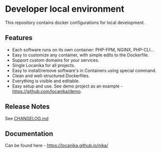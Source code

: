 # Developer local environment

This repository contains docker configurations for local development.

## Features

- Each software runs on its own container: PHP-FPM, NGINX, PHP-CLI...
- Easy to customize any container, with simple edits to the Dockerfile.
- Support custom domains for your services.
- Single Locanika for all projects.
- Easy to install/remove software's in Containers using special command.
- Clean and well-structured Dockerfiles.
- Everything is visible and editable.
- Easy setup and use. See demo project as an example - https://github.com/locanika/demo.

## Release Notes

See [CHANGELOG.md](CHANGELOG.md)

## Documentation

Can be found here - https://locanika.github.io/nika/
